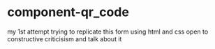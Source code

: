 # component-qr_code
my 1st attempt 
trying to replicate this form using html and css
open to constructive criticisism and talk about it
